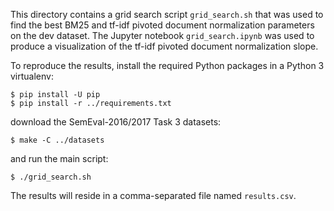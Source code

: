 This directory contains a grid search script `grid_search.sh` that was used to
find the best BM25 and tf-idf pivoted document normalization parameters on the
dev dataset. The Jupyter notebook `grid_search.ipynb` was used to produce
a visualization of the tf-idf pivoted document normalization slope.

To reproduce the results, install the required Python packages in a Python 3
virtualenv:

    $ pip install -U pip
    $ pip install -r ../requirements.txt

download the SemEval-2016/2017 Task 3 datasets:

    $ make -C ../datasets

and run the main script:

    $ ./grid_search.sh

The results will reside in a comma-separated file named `results.csv`.
